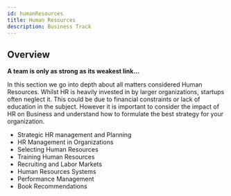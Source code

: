 ```yaml
---
id: humanResources
title: Human Resources
description: Business Track
---
```




## Overview
__A team is only as strong as its weakest link…__  

In this section we go into depth about all matters considered Human Resources. Whilst HR is heavily invested in by larger organizations, startups often neglect it. This could be due to financial constraints or lack of education in the subject. However it is important to consider the impact of HR on Business and understand how to formulate the best strategy for your organization.  

-	Strategic HR management and Planning
-	HR Management in Organizations
-	Selecting Human Resources
-	Training Human Resources
-	Recruiting and Labor Markets
-	Human Resources Systems 
-	Performance Management
-	Book Recommendations
